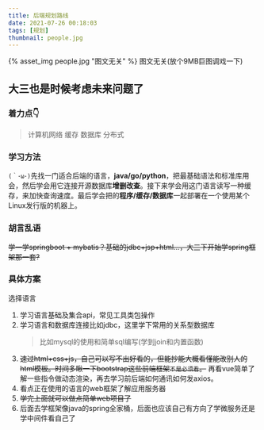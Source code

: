 ```yaml
---
title: 后端规划路线
date: 2021-07-26 00:18:03
tags: [规划]
thumbnail: people.jpg
---
```

{% asset_img people.jpg "图文无关" %}
图文无关(放个9MB巨图调戏一下)

## 大三也是时候考虑未来问题了
### 着力点👇

> 计算机网络
> 缓存
> 数据库
> 分布式  

### 学习方法
`(｀･ω･)`先找一门适合后端的语言，**java/go/python**，把最基础语法和标准库用会，然后学会用它连接开源数据库**增删改查**。接下来学会用这门语言读写一种缓存，来加快查询速度。最后学会把的**程序/缓存/数据库**一起部署在一个使用某个Linux发行版的机器上。   

### 胡言乱语

~~学一学springboot + mybatis？基础的jdbc+jsp+html…，大三下开始学spring框架那一套?~~

### 具体方案
选择语言   

1. 学习语言基础及集合api，常见工具类包操作
2. 学习语言和数据库连接比如jdbc，这里学下常用的关系型数据库
   > 比如mysql的使用和简单sql编写(学到join和内置函数)
3. ~~速过html+css+js，自己可以写不出好看的，但能抄能大概看懂能改别人的html模板。时间多瞅一下bootstrap这些前端框架`不是必须看`。~~ 
再看vue简单了解一些指令做动态渲染，再去学习前后端如何通讯如何发axios。
4. 看点正在使用的语言的web框架了解应用服务器
5. ~~学完上面就可以做点简单web项目了~~  
6. 后面去学框架像java的spring全家桶，后面也应该自己有方向了学微服务还是学中间件看自己了

